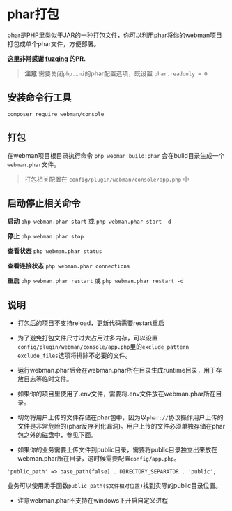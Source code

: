 # phar打包

phar是PHP里类似于JAR的一种打包文件，你可以利用phar将你的webman项目打包成单个phar文件，方便部署。

**这里非常感谢 [fuzqing](https://github.com/fuzqing) 的PR.**

> **注意**
> 需要关闭`php.ini`的phar配置选项，既设置 `phar.readonly = 0`

## 安装命令行工具
`composer require webman/console`

## 打包
在webman项目根目录执行命令 `php webman build:phar`
会在bulid目录生成一个`webman.phar`文件。

> 打包相关配置在 `config/plugin/webman/console/app.php` 中


## 启动停止相关命令
**启动**
`php webman.phar start` 或 `php webman.phar start -d`

**停止**
`php webman.phar stop`

**查看状态**
`php webman.phar status`

**查看连接状态**
`php webman.phar connections`

**重启**
`php webman.phar restart` 或 `php webman.phar restart -d`

## 说明

* 打包后的项目不支持reload，更新代码需要restart重启

* 为了避免打包文件尺寸过大占用过多内存，可以设置 `config/plugin/webman/console/app.php`里的`exclude_pattern` `exclude_files`选项将排除不必要的文件。

* 运行webman.phar后会在webman.phar所在目录生成runtime目录，用于存放日志等临时文件。

* 如果你的项目里使用了.env文件，需要将.env文件放在webman.phar所在目录。

* 切勿将用户上传的文件存储在phar包中，因为以`phar://`协议操作用户上传的文件是非常危险的(phar反序列化漏洞)。用户上传的文件必须单独存储在phar包之外的磁盘中，参见下面。

* 如果你的业务需要上传文件到public目录，需要将public目录独立出来放在webman.phar所在目录，这时候需要配置`config/app.php`。
```
'public_path' => base_path(false) . DIRECTORY_SEPARATOR . 'public',
```
业务可以使用助手函数`public_path($文件相对位置)`找到实际的public目录位置。

* 注意webman.phar不支持在windows下开启自定义进程

